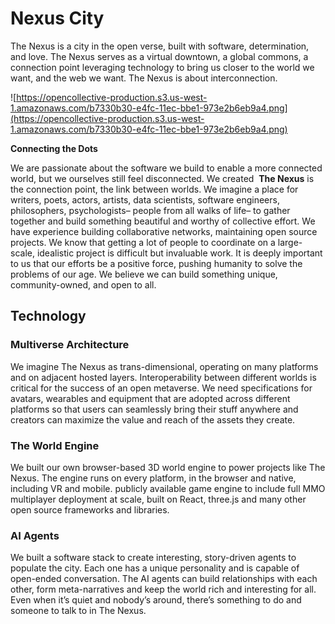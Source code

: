 # **Nexus City**

The Nexus is a city in the open verse, built with software, determination, and love. The Nexus serves as a virtual downtown, a global commons, a connection point leveraging technology to bring us closer to the world we want, and the web we want. The Nexus is about interconnection.

![https://opencollective-production.s3.us-west-1.amazonaws.com/b7330b30-e4fc-11ec-bbe1-973e2b6eb9a4.png](https://opencollective-production.s3.us-west-1.amazonaws.com/b7330b30-e4fc-11ec-bbe1-973e2b6eb9a4.png)

**Connecting the Dots**

We are passionate about the software we build to enable a more connected world, but we ourselves still feel disconnected. We created  **The Nexus** is the connection point, the link between worlds. We imagine a place for writers, poets, actors, artists, data scientists, software engineers, philosophers, psychologists– people from all walks of life– to gather together and build something beautiful and worthy of collective effort. We have experience building collaborative networks, maintaining open source projects. We know that getting a lot of people to coordinate on a large-scale, idealistic project is difficult but invaluable work. It is deeply important to us that our efforts be a positive force, pushing humanity to solve the problems of our age. We believe we can build something unique, community-owned, and open to all.

## **Technology**

### **Multiverse Architecture**

We imagine The Nexus as trans-dimensional, operating on many platforms and on adjacent hosted layers. Interoperability between different worlds is critical for the success of an open metaverse. We need specifications for avatars, wearables and equipment that are adopted across different platforms so that users can seamlessly bring their stuff anywhere and creators can maximize the value and reach of the assets they create.

### **The World Engine**

We built our own browser-based 3D world engine to power projects like The Nexus. The engine runs on every platform, in the browser and native, including VR and mobile. publicly available game engine to include full MMO multiplayer deployment at scale, built on React, three.js and many other open source frameworks and libraries.

### **AI Agents**

We built a software stack to create interesting, story-driven agents to populate the city. Each one has a unique personality and is capable of open-ended conversation. The AI agents can build relationships with each other, form meta-narratives and keep the world rich and interesting for all. Even when it’s quiet and nobody’s around, there’s something to do and someone to talk to in The Nexus.

